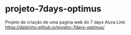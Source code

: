 # projeto-7days-optimus
Projeto de criação de uma pagina web do 7 days Alura
Link: https://dalsinho.github.io/projeto-7days-optimus/
